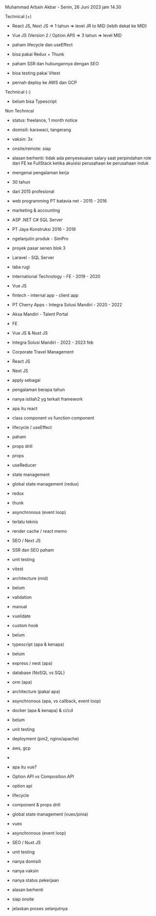 Muhammad Arbain Akbar - Senin, 26 Juni 2023 jam 14.30  

  

Technical (+)  

- React JS, Next JS => 1 tahun => level JR to MID (lebih dekat ke MID)  
    
- Vue JS (Version 2 / Option API) => 3 tahun => level MID  
    
- paham lifecycle dan useEffect  
    
- bisa pakai Redux + Thunk  
    
- paham SSR dan hubungannya dengan SEO  
    
- bisa testing pakai Vitest  
    
- pernah deploy ke AWS dan GCP  
    

Technical (-)  

- belum bisa Typescript  
    

Non Technical  

- status: freelance, 1 month notice  
    
- domisili: karawaci, tangerang  
    
- vaksin: 3x  
    
- onsite/remote: siap  
    
- alasan berhenti: tidak ada penyeseuaian salary saat perpindahan role dari FE ke FullStack ketika akuisisi perusahaan ke perusahaan induk  
    

  

  

- mengenai pengalaman kerja  
    

- 30 tahun  
    
- dari 2015 profesional  
    
- web programming PT batavia net - 2015 - 2016  
    

- marketing & accounting  
    
- ASP .NET C# SQL Server  
    

- PT Jaya Konstruksi 2016 - 2019  
    

- ngelanjutin produk - SimPro  
    
- proyek pasar senen blok 3  
    
- Laravel - SQL Server  
    
- laba rugi  
    

- International Technology - FE - 2019 - 2020  
    

- Vue JS  
    
- fintech - internal app - client app  
    

- PT Cherry Apps - Integra Solusi Mandiri - 2020 - 2022  
    

- Aksa Mandiri - Talent Portal  
    
- FE  
    
- Vue JS & Nuxt JS  
    

- Integra Solusi Mandiri - 2022 - 2023 feb  
    

- Corporate Travel Management  
    
- React JS  
    
- Next JS  
    

- apply sebagai  
    
- pengalaman berapa tahun  
    
- nanya istilah2 yg terkait framework  
    

- apa itu react  
    
- class component vs function component  
    
- lifecycle / useEffect  
    

- paham  
    

- props drill  
    

- props  
    
- useReducer  
    
- state management  
    

- global state management (redux)  
    

- redux  
    
- thunk  
    

- asynchronous (event loop)  
    

- terlalu teknis  
    

- render cache / react memo  
    
- SEO / Next JS  
    

- SSR dan SEO paham  
    

- unit testing  
    

- vitest  
    

- architecture (mid)  
    

- belum  
    

- validation  
    

- manual  
    
- vuelidate  
    

- custom hook  
    

- belum  
    

- typescript (apa & kenapa)  
    

- belum  
    

- express / nest (apa)  
    
- database (NoSQL vs SQL)  
    
- orm (apa)  
    
- architecture (pakai apa)  
    
- asynchronous (apa, vs callback, event loop)  
    
- docker (apa & kenapa) & ci/cd  
    

- belum  
    

- unit testing  
    
- deployment (pm2, nginx/apache)  
    

- aws, gcp  
    

-   
    

- apa itu vue?  
    
- Option API vs Composition API  
    

- option api  
    

- lifecycle  
    
- component & props drill  
    
- global state management (vuex/pinia)  
    

- vuex  
    

- asynchronous (event loop)  
    
- SEO / Nuxt JS  
    
- unit testing  
    

- nanya domisili  
    
- nanya vaksin  
    
- nanya status pekerjaan  
    
- alasan berhenti  
    
- siap onsite  
    
- jelaskan proses selanjutnya